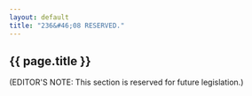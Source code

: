 ```yaml
---
layout: default
title: "236&#46;08 RESERVED."
---
```


{{ page.title }}
----------------

(EDITOR'S NOTE: This section is reserved for future legislation.)
